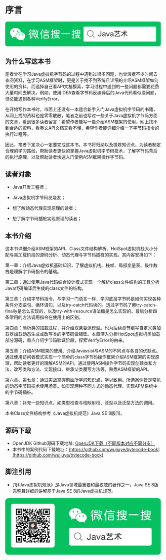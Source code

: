 # 序言

![Java艺术](qrcode/javaskill_qrcode_01.png)

## 为什么写这本书

笔者曾在学习Java虚拟机字节码的过程中遇到过很多问题，也曾浪费不少时间去查阅资料，在学习ASM框架时，更是苦于找不到系统且详细的介绍ASM框架如何使用的资料，而选择自己看API文档摸索，学习过程中遇到的一些问题都需要花费大量时间去解决。例如，使用IDEA查看字节码反编译后的Java代码看似没问题，但总能遇到各种VerifyError。

在开始写作本书时，市面上还没有一本适合新手入门Java虚拟机字节码的书籍，从网上找的资料也是零零散散，笔者之前也写过一些关于Java虚拟机字节码方面的文章，看到很多读者留言：希望作者能写一篇介绍ASM框架的使用，网上找不到合适的资料，看英文API文档又看不懂、希望作者能详细介绍一下字节码指令的执行过程等。 

因此，笔者下定决心一定要完成这本书。本书将归纳以及提炼知识点，为读者制定合理的学习路线，帮助读者更快的掌握Java虚拟机字节码技术，了解字节码背后的执行原理，以及帮助读者快速入门使用ASM框架操作字节码。

## 读者对象

* Java开发工程师；

* Java虚拟机字节码发烧友；

* 想了解动态代理实现原理的读者；

* 想了解字节码插桩实现原理的读者；

## 本书介绍

这本书详细介绍ASM框架的API、Class文件结构解析、HotSpot虚拟机栈大小分配与类加载阶段的源码分析、动态代理与字节码插桩的实现。其内容安排如下：

第一章：介绍Java虚拟机基础知识，了解虚拟机栈、栈帧、局部变量表、操作数栈是理解字节码指令的基础。

第二章：通过使用Java代码结合设计模式实现一个解析class文件结构的工具分析Java代码编译后生成的class文件的结构。

第三章：介绍字节码指令，与学习一门语言一样，学习底层字节码是如何实现各种条件分支语句、循环语句，以及try-catch代码块的。透过字节码了解try-catch-finally是怎么实现的，以及try-with-resource语法糖是怎么实现的。最后分析四条常用的方法调用指令在使用上的区别。

第四章：简析类的加载过程，并介绍双亲委派模型。也为后续章节编写自定义类加载器加载动态生成或改写类的字节码做铺垫。本章深入分析HotSpot虚拟机类加载部分源码，重点介绍字节码验证阶段，探索VerifyError的由来。

第五章：介绍ASM框架的使用、介绍Javassist与ASM的不同点与各自的优缺点。通过使用访问者模式实现一个简单的class字节码操作框架介绍ASM框架的实现原理，帮助读者更好的理解ASM的API。通过使用ASM操作字节码实现创建类和方法、改写类和方法、实现接口、继承父类覆写方法等，熟悉ASM框架的API。

第六章、第七章：通过实战掌握前面所学的知识点，学以致用。所选案例皆是常见的动态字节码技术使用场景。如实现两种不同方式的动态代理、实现APM系统中的字节码插桩。

第八章：补充一些知识点，如类型检查与栈映射桢、泛型以及泛型方法的调用。

本书Class文件结构参考《Java虚拟机规范》Java SE 8版[1]。

## 源码下载
* OpenJDK Github源码下载地址: [OpenJDK下载（不同版本对应不同分支）](https://github.com/unofficial-openjdk/openjdk/tree/jdk8u/jdk8u)
* 本书中的案例代码下载地址：[https://github.com/wujiuye/bytecode-book](https://github.com/wujiuye/bytecode-book)

## 脚注引用

* [1]《Java虚拟机规范》是Java领域最重要和最权威的著作之一，Java SE 8版完整且详细的讲解基于Java SE 8的Java虚拟机规范。

![Java艺术](qrcode/javaskill_qrcode_02.png)